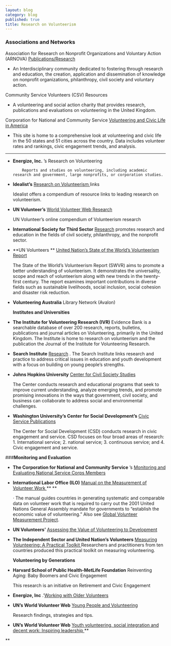 ```yaml
---
layout: blog
category: blog
published: true
title: Research on Volunteerism
---
```


### Associations and Networks

Association for Research on Nonprofit Organizations and Voluntary Action (ARNOVA) [Publications/Research](http://www.arnova.org/)

- An Interdisciplinary community dedicated to fostering through research and education, the creation, application and dissemination of knowledge on nonprofit organizations, philanthropy, civil society and voluntary action.

Community Service Volunteers (CSV) Resources

- A volunteering and social action charity that provides research, publications and evaluations on volunteering in the United Kingdom.

Corporation for National and Community Service [Volunteering and Civic Life in America](http://www.volunteeringinamerica.gov/)

- This site is home to a comprehensive look at volunteering and civic life in the 50 states and 51 cities across the country. Data includes volunteer rates and rankings, civic engagement trends, and analysis.

___

*   **Energize, Inc.**
        ’s Research on Volunteering

            Reports and studies on volunteering, including academic research and government, large nonprofits, or corporation studies.
*   **Idealist’s**
        [Research on Volunteerism ](http://www.idealist.org/info/VolunteerMgmt/Research)
        links

    Idealist offers a compendium of resource links to leading research on volunteerism.

*   **UN Volunteer’s**
        [World Volunteer Web Research](http://www.worldvolunteerweb.org/browse/volunteering-issues/volunteering-research.html)

    UN Volunteer’s online compendium of Volunteerism research

*   **International Society for Third Sector**
        [ Research](http://www.istr.org/)
        promotes research and education in the fields of civil society, philanthropy, and the nonprofit sector.
*   **UN Volunteers **
        [United Nation’s State of the World’s Volunteerism Report](http://www.unv.org/swvr2011)

    The State of the World’s Volunteerism Report (SWVR) aims to promote a better understanding of volunteerism. It demonstrates the universality, scope and
    reach of volunteerism along with new trends in the twenty-first century. The report examines important contributions in diverse fields such as sustainable
    livelihoods, social inclusion, social cohesion and disaster risk reduction.

*   **Volunteering Australia**
        Library Network (Avalon)

    **Institutes and Universities**

*   **The Institute for Volunteering Research (IVR)**
        Evidence Bank is a searchable database of over 200 research, reports, bulletins, publications and journal articles on Volunteering, primarily in the
        United Kingdom. The Institute is home to research on volunteerism and the publication the Journal of the Institute for Volunteering Research.
*   **Search Institute**
        [Research](http://www.search-institute.org/)
        . The Search Institute links research and practice to address critical issues in education and youth development with a focus on building on young
        people’s strengths.
*   **Johns Hopkins University**
        [Center for Civil Society Studies](http://ccss.jhu.edu/)

    The Center conducts research and educational programs that seek to improve current understanding, analyze emerging trends, and promote promising
    innovations in the ways that government, civil society, and business can collaborate to address social and environmental challenges.

*   **Washington University’s Center for Social**
        **Development’s**
        [ Civic Service Publications](http://csd.wustl.edu/OurWork/CivicService/Pages/Overview.aspx)

    The Center for Social Development (CSD) conducts research in civic engagement and service. CSD focuses on four broad areas of research: 1. International
    service; 2. national service; 3. continuous service; and 4. Civic engagement and service.

  ###**Monitoring and Evaluation**

*   **The Corporation for National and Community Service**
        ’s
        [
            Monitoring and Evaluating National Service Corps Members
        ](https://www.nationalserviceresources.gov/monitoring-and-evaluating-members#.VJiaxl4bkA)
*   **International Labor Office (ILO)**
        [
            Manual on the Measurement of Volunteer Work
        ](https://censimentoindustriaeservizi.istat.it/rete/fileadmin/documenti/materiali_di_approfondimento/measurement_of_volunteer_work.pdf)
        ** **

    · The manual guides countries in generating systematic and comparable data on volunteer work that is required to carry out the 2001 United Nations General
Assembly mandate for governments to “establish the economic value of volunteering.” Also see    [Global Volunteer Measurement Project](http://volunteermeasurement.org/data).

*   **UN Volunteers’**
        [Assessing the Value of Volunteering to Development](http://www.unv.org/fileadmin/docdb/unv/pdf/UNV%20Assessing_web%20version.pdf)
*   **The Independent Sector and United Nation’s Volunteers**
        [
            Measuring Volunteering: A Practical Toolkit
        ](http://www.unv.org/en/news-resources/resources/on-volunteerism/doc/measuring-volunteering-toolkit.html)
        Researchers and practitioners from ten countries produced this practical toolkit on measuring volunteering.

    **Volunteering by Generations**

*   **Harvard School of Public Health-MetLife Foundation**
        Reinventing Aging: Baby Boomers and Civic Engagement

    This research is an initiative on Retirement and Civic Engagement

*   **Energize, Inc**
        .’[Working with Older Volunteers](https://www.energizeinc.com/a-z/library/67)
*   **UN’s World Volunteer Web**
        [
            Young People and Volunteering
        ](http://www.worldvolunteerweb.org/resources/how-to-guides/manage-volunteers/doc/subject-guide-young-people-and.html)

    Research findings, strategies and tips.

*   **UN’s World Volunteer Web**
        [
            Youth volunteering, social integration and decent work: Inspiring leadership
        ](http://www.worldvolunteerweb.org/resources/publications/other-publications/doc/youth-volunteering-social-integration.html)
**

**
